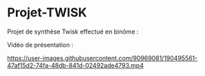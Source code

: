 # Projet-TWISK

Projet de synthèse Twisk effectué en binôme : 

Vidéo de présentation :





https://user-images.githubusercontent.com/90969081/190495561-47af15d2-74fa-48db-841d-02492ade4793.mp4

